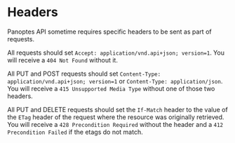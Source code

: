 # Headers

Panoptes API sometime requires specific headers to be sent as part of requests.

All requests should set `Accept: application/vnd.api+json; version=1`. You will receive a `404 Not Found` without it.

All PUT and POST requests should set `Content-Type: application/vnd.api+json; version=1` or `Content-Type: application/json`. You will receive a `415 Unsupported Media Type` without one of those two headers.

All PUT and DELETE requests should set the `If-Match` header to the value of the `ETag` header of the request where the resource was originally retrieved. You will receive a `428 Precondition Required` without the header and a `412 Precondition Failed` if the etags do not match.

